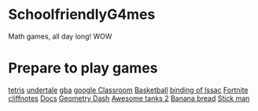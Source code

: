 # SchoolfriendlyG4mes
Math games, all day long! WOW
<!DOCTYPE html>
<html>
<body>
  
<h1>Prepare to play games</h1>
  <html>
  <body>
 
 <html>
 <body>
   
 <a href="https://www.echalk.co.uk/amusements/Games/Tetrominoes/tetrominoes.html">tetris</a>
 <a href="https://sites.google.com/view/harmony-school-of-innovation/undertale">undertale</a>
 <a href="https://unblockedevrything.github.io/gba/">gba</a>
 <a href="https://classroom.google.com/">google Classroom</a>
 <a href="https://www.gorgegames.net/basketball-legends/">Basketball</a>
  <a href="https://flashmath1.github.io/26.html">binding of Issac</a>
  <a href="https://1v1.lol/">Fortnite</a>
  <a href="https://www.cliffsnotes.com/">cliffnotes</a>
  <a href="https://docs.google.com/document/u/0/?tgif=d">Docs</a>
  <a href="https://scratch.mit.edu/projects/105500895/">Geometry Dash</a>
  <a href="https://flashmath1.github.io/41.html">Awesome tanks 2</a>
   <a href="https://kripken.github.io/misc-js-benchmarks/banana/game.html?low,low">Banana bread</a>
  <a href="https://www.multiplication.com/games/play/stick-man">Stick man</a>
  
  

   
 
 

